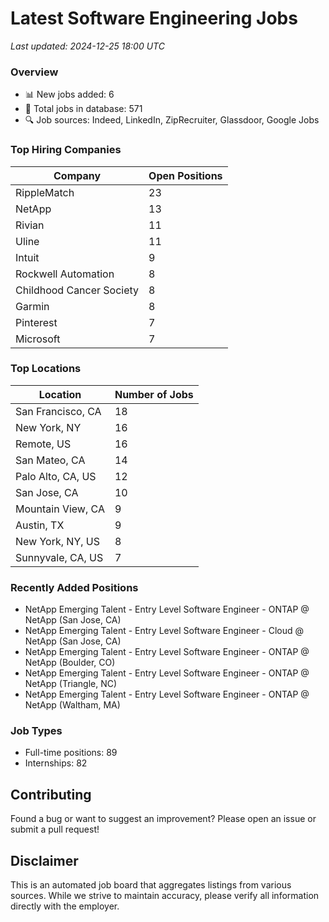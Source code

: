 # Latest Software Engineering Jobs
*Last updated: 2024-12-25 18:00 UTC*

### Overview
- 📊 New jobs added: 6
- 💼 Total jobs in database: 571
- 🔍 Job sources: Indeed, LinkedIn, ZipRecruiter, Glassdoor, Google Jobs

### Top Hiring Companies
| Company | Open Positions |
|---------|---------------|
| RippleMatch | 23 |
| NetApp | 13 |
| Rivian | 11 |
| Uline | 11 |
| Intuit | 9 |
| Rockwell Automation | 8 |
| Childhood Cancer Society | 8 |
| Garmin | 8 |
| Pinterest | 7 |
| Microsoft | 7 |

### Top Locations
| Location | Number of Jobs |
|----------|---------------|
| San Francisco, CA | 18 |
| New York, NY | 16 |
| Remote, US | 16 |
| San Mateo, CA | 14 |
| Palo Alto, CA, US | 12 |
| San Jose, CA | 10 |
| Mountain View, CA | 9 |
| Austin, TX | 9 |
| New York, NY, US | 8 |
| Sunnyvale, CA, US | 7 |

### Recently Added Positions
- NetApp Emerging Talent - Entry Level Software Engineer - ONTAP @ NetApp (San Jose, CA)
- NetApp Emerging Talent - Entry Level Software Engineer - Cloud @ NetApp (San Jose, CA)
- NetApp Emerging Talent - Entry Level Software Engineer - ONTAP @ NetApp (Boulder, CO)
- NetApp Emerging Talent - Entry Level Software Engineer - ONTAP @ NetApp (Triangle, NC)
- NetApp Emerging Talent - Entry Level Software Engineer - ONTAP @ NetApp (Waltham, MA)

### Job Types
- Full-time positions: 89
- Internships: 82

## Contributing
Found a bug or want to suggest an improvement? Please open an issue or submit a pull request!

## Disclaimer
This is an automated job board that aggregates listings from various sources. While we strive to maintain accuracy, 
please verify all information directly with the employer.
